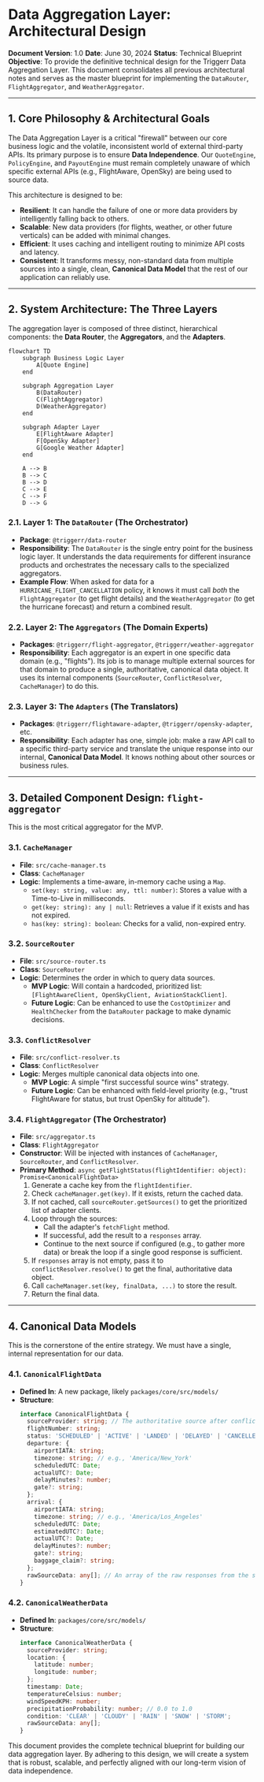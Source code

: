 # Data Aggregation Layer: Architectural Design

**Document Version**: 1.0
**Date**: June 30, 2024
**Status**: Technical Blueprint
**Objective**: To provide the definitive technical design for the Triggerr Data Aggregation Layer. This document consolidates all previous architectural notes and serves as the master blueprint for implementing the `DataRouter`, `FlightAggregator`, and `WeatherAggregator`.

---

## 1. **Core Philosophy & Architectural Goals**

The Data Aggregation Layer is a critical "firewall" between our core business logic and the volatile, inconsistent world of external third-party APIs. Its primary purpose is to ensure **Data Independence**. Our `QuoteEngine`, `PolicyEngine`, and `PayoutEngine` must remain completely unaware of which specific external APIs (e.g., FlightAware, OpenSky) are being used to source data.

This architecture is designed to be:
*   **Resilient**: It can handle the failure of one or more data providers by intelligently falling back to others.
*   **Scalable**: New data providers (for flights, weather, or other future verticals) can be added with minimal changes.
*   **Efficient**: It uses caching and intelligent routing to minimize API costs and latency.
*   **Consistent**: It transforms messy, non-standard data from multiple sources into a single, clean, **Canonical Data Model** that the rest of our application can reliably use.

---

## 2. **System Architecture: The Three Layers**

The aggregation layer is composed of three distinct, hierarchical components: the **Data Router**, the **Aggregators**, and the **Adapters**.

```mermaid
flowchart TD
    subgraph Business Logic Layer
        A[Quote Engine]
    end

    subgraph Aggregation Layer
        B(DataRouter)
        C(FlightAggregator)
        D(WeatherAggregator)
    end

    subgraph Adapter Layer
        E[FlightAware Adapter]
        F[OpenSky Adapter]
        G[Google Weather Adapter]
    end

    A --> B
    B --> C
    B --> D
    C --> E
    C --> F
    D --> G
```

### **2.1. Layer 1: The `DataRouter` (The Orchestrator)**
*   **Package**: `@triggerr/data-router`
*   **Responsibility**: The `DataRouter` is the single entry point for the business logic layer. It understands the data requirements for different insurance products and orchestrates the necessary calls to the specialized aggregators.
*   **Example Flow**: When asked for data for a `HURRICANE_FLIGHT_CANCELLATION` policy, it knows it must call *both* the `FlightAggregator` (to get flight details) and the `WeatherAggregator` (to get the hurricane forecast) and return a combined result.

### **2.2. Layer 2: The `Aggregators` (The Domain Experts)**
*   **Packages**: `@triggerr/flight-aggregator`, `@triggerr/weather-aggregator`
*   **Responsibility**: Each aggregator is an expert in one specific data domain (e.g., "flights"). Its job is to manage multiple external sources for that domain to produce a single, authoritative, canonical data object. It uses its internal components (`SourceRouter`, `ConflictResolver`, `CacheManager`) to do this.

### **2.3. Layer 3: The `Adapters` (The Translators)**
*   **Packages**: `@triggerr/flightaware-adapter`, `@triggerr/opensky-adapter`, etc.
*   **Responsibility**: Each adapter has one, simple job: make a raw API call to a specific third-party service and translate the unique response into our internal, **Canonical Data Model**. It knows nothing about other sources or business rules.

---

## 3. **Detailed Component Design: `flight-aggregator`**

This is the most critical aggregator for the MVP.

### **3.1. `CacheManager`**
*   **File**: `src/cache-manager.ts`
*   **Class**: `CacheManager`
*   **Logic**: Implements a time-aware, in-memory cache using a `Map`.
    *   `set(key: string, value: any, ttl: number)`: Stores a value with a Time-to-Live in milliseconds.
    *   `get(key: string): any | null`: Retrieves a value if it exists and has not expired.
    *   `has(key: string): boolean`: Checks for a valid, non-expired entry.

### **3.2. `SourceRouter`**
*   **File**: `src/source-router.ts`
*   **Class**: `SourceRouter`
*   **Logic**: Determines the order in which to query data sources.
    *   **MVP Logic**: Will contain a hardcoded, prioritized list: `[FlightAwareClient, OpenSkyClient, AviationStackClient]`.
    *   **Future Logic**: Can be enhanced to use the `CostOptimizer` and `HealthChecker` from the `DataRouter` package to make dynamic decisions.

### **3.3. `ConflictResolver`**
*   **File**: `src/conflict-resolver.ts`
*   **Class**: `ConflictResolver`
*   **Logic**: Merges multiple canonical data objects into one.
    *   **MVP Logic**: A simple "first successful source wins" strategy.
    *   **Future Logic**: Can be enhanced with field-level priority (e.g., "trust FlightAware for status, but trust OpenSky for altitude").

### **3.4. `FlightAggregator` (The Orchestrator)**
*   **File**: `src/aggregator.ts`
*   **Class**: `FlightAggregator`
*   **Constructor**: Will be injected with instances of `CacheManager`, `SourceRouter`, and `ConflictResolver`.
*   **Primary Method**: `async getFlightStatus(flightIdentifier: object): Promise<CanonicalFlightData>`
    1.  Generate a cache key from the `flightIdentifier`.
    2.  Check `cacheManager.get(key)`. If it exists, return the cached data.
    3.  If not cached, call `sourceRouter.getSources()` to get the prioritized list of adapter clients.
    4.  Loop through the sources:
        *   Call the adapter's `fetchFlight` method.
        *   If successful, add the result to a `responses` array.
        *   Continue to the next source if configured (e.g., to gather more data) or break the loop if a single good response is sufficient.
    5.  If `responses` array is not empty, pass it to `conflictResolver.resolve()` to get the final, authoritative data object.
    6.  Call `cacheManager.set(key, finalData, ...)` to store the result.
    7.  Return the final data.

---

## 4. **Canonical Data Models**

This is the cornerstone of the entire strategy. We must have a single, internal representation for our data.

### **4.1. `CanonicalFlightData`**
*   **Defined In**: A new package, likely `packages/core/src/models/`
*   **Structure**:
    ```typescript
    interface CanonicalFlightData {
      sourceProvider: string; // The authoritative source after conflict resolution
      flightNumber: string;
      status: 'SCHEDULED' | 'ACTIVE' | 'LANDED' | 'DELAYED' | 'CANCELLED';
      departure: {
        airportIATA: string;
        timezone: string; // e.g., 'America/New_York'
        scheduledUTC: Date;
        actualUTC?: Date;
        delayMinutes?: number;
        gate?: string;
      };
      arrival: {
        airportIATA: string;
        timezone: string; // e.g., 'America/Los_Angeles'
        scheduledUTC: Date;
        estimatedUTC?: Date;
        actualUTC?: Date;
        delayMinutes?: number;
        gate?: string;
        baggage_claim?: string;
      };
      rawSourceData: any[]; // An array of the raw responses from the source APIs
    }
    ```

### **4.2. `CanonicalWeatherData`**
*   **Defined In**: `packages/core/src/models/`
*   **Structure**:
    ```typescript
    interface CanonicalWeatherData {
      sourceProvider: string;
      location: {
        latitude: number;
        longitude: number;
      };
      timestamp: Date;
      temperatureCelsius: number;
      windSpeedKPH: number;
      precipitationProbability: number; // 0.0 to 1.0
      condition: 'CLEAR' | 'CLOUDY' | 'RAIN' | 'SNOW' | 'STORM';
      rawSourceData: any[];
    }
    ```

This document provides the complete technical blueprint for building our data aggregation layer. By adhering to this design, we will create a system that is robust, scalable, and perfectly aligned with our long-term vision of data independence.
